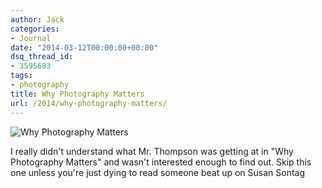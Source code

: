 ```yaml
---
author: Jack
categories:
- Journal
date: "2014-03-12T00:00:00+00:00"
dsq_thread_id:
- 3595683
tags:
- photography
title: Why Photography Matters
url: /2014/why-photography-matters/
---
```


<aside> <img src="/img/2014/why-photography-matters.jpg" alt="Why Photography Matters" class="postimage" />
  
</aside> 

I really didn't understand what Mr. Thompson was getting at in "Why Photography Matters" and wasn't interested enough to find out. Skip this one unless you're just dying to read someone beat up on Susan Sontag